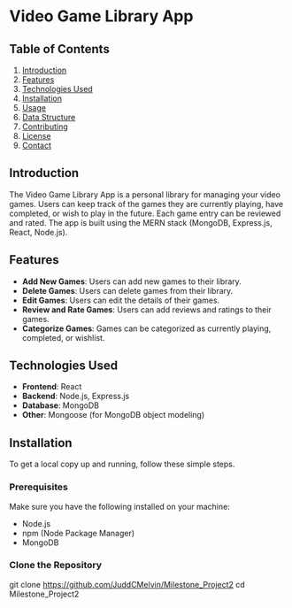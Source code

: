 # Video Game Library App

## Table of Contents

1. [Introduction](#introduction)
2. [Features](#features)
3. [Technologies Used](#technologies-used)
4. [Installation](#installation)
5. [Usage](#usage)
6. [Data Structure](#data-structure)
7. [Contributing](#contributing)
8. [License](#license)
9. [Contact](#contact)

## Introduction

The Video Game Library App is a personal library for managing your video games. Users can keep track of the games they are currently playing, have completed, or wish to play in the future. Each game entry can be reviewed and rated. The app is built using the MERN stack (MongoDB, Express.js, React, Node.js).

## Features

- **Add New Games**: Users can add new games to their library.
- **Delete Games**: Users can delete games from their library.
- **Edit Games**: Users can edit the details of their games.
- **Review and Rate Games**: Users can add reviews and ratings to their games.
- **Categorize Games**: Games can be categorized as currently playing, completed, or wishlist.

## Technologies Used

- **Frontend**: React
- **Backend**: Node.js, Express.js
- **Database**: MongoDB
- **Other**: Mongoose (for MongoDB object modeling)

## Installation

To get a local copy up and running, follow these simple steps.

### Prerequisites

Make sure you have the following installed on your machine:

- Node.js
- npm (Node Package Manager)
- MongoDB

### Clone the Repository

git clone https://github.com/JuddCMelvin/Milestone_Project2
cd Milestone_Project2
